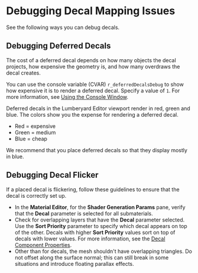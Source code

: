 # Debugging Decal Mapping Issues<a name="material-maps-decal-debug"></a>

See the following ways you can debug decals\.

## Debugging Deferred Decals<a name="material-maps-decal-debug-deferred"></a>

The cost of a deferred decal depends on how many objects the decal projects, how expensive the geometry is, and how many overdraws the decal creates\.

You can use the console variable \(CVAR\) `r_deferredDecalsDebug` to show how expensive it is to render a deferred decal\. Specify a value of `1`\. For more information, see [Using the Console Window](console-intro.md)\.

Deferred decals in the Lumberyard Editor viewport render in red, green and blue\. The colors show you the expense for rendering a deferred decal\.
+ Red = expensive
+ Green = medium
+ Blue = cheap

We recommend that you place deferred decals so that they display mostly in blue\.

## Debugging Decal Flicker<a name="material-maps-decal-debug-flicker"></a>

If a placed decal is flickering, follow these guidelines to ensure that the decal is correctly set up\.
+ In the **Material Editor**, for the **Shader Generation Params** pane, verify that the **Decal** parameter is selected for all submaterials\.
+ Check for overlapping layers that have the **Decal** parameter selected\. Use the **Sort Priority** parameter to specify which decal appears on top of the other\. Decals with higher **Sort Priority** values sort on top of decals with lower values\. For more information, see the [Decal Component Properties](component-decal.md#component-decal-properties)\.
+ Other than for decals, the mesh shouldn't have overlapping triangles\. Do not offset along the surface normal; this can still break in some situations and introduce floating parallax effects\.